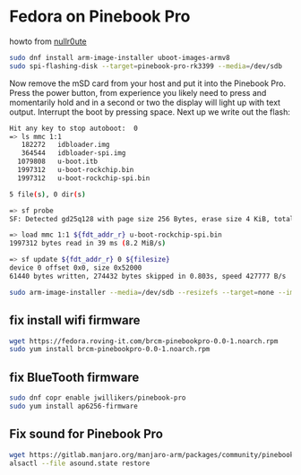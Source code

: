 # Fedora on Pinebook Pro

howto from [nullr0ute](https://nullr0ute.com/2021/05/fedora-on-the-pinebook-pro/)

```bash
sudo dnf install arm-image-installer uboot-images-armv8
sudo spi-flashing-disk --target=pinebook-pro-rk3399 --media=/dev/sdb
```

Now remove the mSD card from your host and put it into the Pinebook Pro. Press the power button, from experience you likely need to press and momentarily hold and in a second or two the display will light up with text output. Interrupt the boot by pressing space. Next up we write out the flash:

```bash
Hit any key to stop autoboot:  0 
=> ls mmc 1:1
   182272   idbloader.img
   364544   idbloader-spi.img
  1079808   u-boot.itb
  1997312   u-boot-rockchip.bin
  1997312   u-boot-rockchip-spi.bin

5 file(s), 0 dir(s)

=> sf probe
SF: Detected gd25q128 with page size 256 Bytes, erase size 4 KiB, total 16 MiB

=> load mmc 1:1 ${fdt_addr_r} u-boot-rockchip-spi.bin
1997312 bytes read in 39 ms (8.2 MiB/s)

=> sf update ${fdt_addr_r} 0 ${filesize}
device 0 offset 0x0, size 0x52000
61440 bytes written, 274432 bytes skipped in 0.803s, speed 427777 B/s
```

```bash
sudo arm-image-installer --media=/dev/sdb --resizefs --target=none --image=/home/opvolger/Downloads/Fedora-KDE-Desktop-Disk-42-1.1.aarch64.raw.xz
```

## fix install wifi firmware

```bash
wget https://fedora.roving-it.com/brcm-pinebookpro-0.0-1.noarch.rpm
sudo yum install brcm-pinebookpro-0.0-1.noarch.rpm
```

## fix BlueTooth firmware

```bash
sudo dnf copr enable jwillikers/pinebook-pro
sudo yum install ap6256-firmware
```

## Fix sound for Pinebook Pro

```bash
wget https://gitlab.manjaro.org/manjaro-arm/packages/community/pinebookpro-post-install/-/raw/master/asound.state
alsactl --file asound.state restore
```
